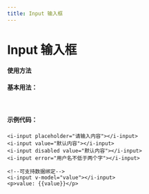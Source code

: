 ```yaml
---
title: Input 输入框
---
```

# Input 输入框

**使用方法**

#### 基本用法：

<ClientOnly>
<input-demos></input-demos>
</ClientOnly>

<br>

#### 示例代码：

```vue
<i-input placeholder="请输入内容"></i-input>
<i-input value="默认内容"></i-input>
<i-input disabled value="默认内容"></i-input>
<i-input error="用户名不低于两个字"></i-input>

<!--可支持数据绑定-->
<i-input v-model="value"></i-input>
<p>value: {{value}}</p>
```